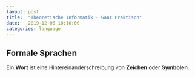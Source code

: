 ```yaml
---
layout: post
title:  "Theoretische Informatik - Ganz Praktisch"
date:   2019-12-06 10:10:00
categories: language
---
```


## Formale Sprachen

Ein **Wort** ist eine Hintereinanderschreibung von **Zeichen** oder **Symbolen**.
